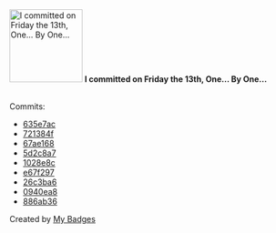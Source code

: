 <img src="https://my-badges.github.io/my-badges/friday-13.png" alt="I committed on Friday the 13th, One… By One…" title="I committed on Friday the 13th, One… By One…" width="128">
<strong>I committed on Friday the 13th, One… By One…</strong>
<br><br>

Commits:

- <a href="https://github.com/snyssen/nixos-config/commit/635e7ac2a515e876c1bd9069ac03f91e0f833592">635e7ac</a>
- <a href="https://github.com/snyssen/nixos-config/commit/721384ff66211d2c06a18463a5fdcadbdac52199">721384f</a>
- <a href="https://github.com/snyssen/nixos-config/commit/67ae168409a666b5b1a9b4aae8d0a3756f8d8beb">67ae168</a>
- <a href="https://github.com/snyssen/nixos-config/commit/5d2c8a7b3393bea73000ee0a0080a5bf929c5554">5d2c8a7</a>
- <a href="https://github.com/snyssen/nixos-config/commit/1028e8c3033d38e15030f9987ddd78860fc44362">1028e8c</a>
- <a href="https://github.com/snyssen/personal-website/commit/e67f2970ac52b2afc4c503b0f7fb1b3107474335">e67f297</a>
- <a href="https://github.com/snyssen/infra-snyssen.be/commit/26c3ba67ab39a21e5a5183743db618e42dea8698">26c3ba6</a>
- <a href="https://github.com/snyssen/infra-snyssen.be/commit/0940ea8c13a61687701fda7ce3963d25ed43b345">0940ea8</a>
- <a href="https://github.com/snyssen/infra-snyssen.be/commit/886ab3661d9550bf496e7a8a3d3955c9821760eb">886ab36</a>


Created by <a href="https://github.com/my-badges/my-badges">My Badges</a>
